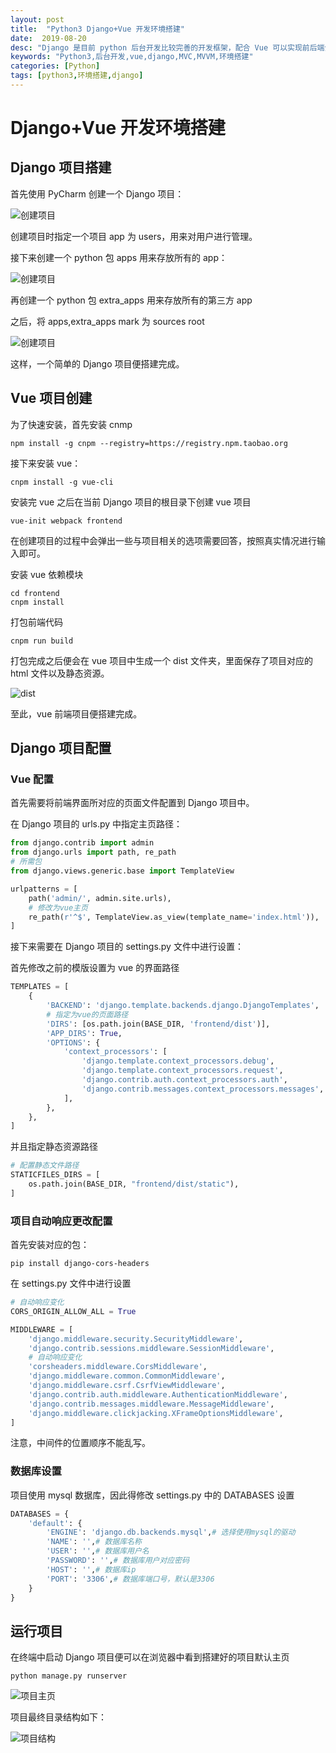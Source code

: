 ```yaml
---
layout: post
title:  "Python3 Django+Vue 开发环境搭建"
date:  2019-08-20
desc: "Django 是目前 python 后台开发比较完善的开发框架，配合 Vue 可以实现前后端分离的 web 项目"
keywords: "Python3,后台开发,vue,django,MVC,MVVM,环境搭建"
categories: [Python]
tags: [python3,环境搭建,django]
---
```

# Django+Vue 开发环境搭建

## Django 项目搭建

首先使用 PyCharm 创建一个 Django 项目：

![创建项目](/assets/images/2019/2019-08/1.png)

创建项目时指定一个项目 app 为 users，用来对用户进行管理。

接下来创建一个 python 包 apps 用来存放所有的 app：

![创建项目](/assets/images/2019/2019-08/2.png)

再创建一个 python 包 extra_apps 用来存放所有的第三方 app

之后，将 apps,extra_apps mark 为 sources root

![创建项目](/assets/images/2019/2019-08/3.png)

这样，一个简单的 Django 项目便搭建完成。

## Vue 项目创建

为了快速安装，首先安装 cnmp

```shell
npm install -g cnpm --registry=https://registry.npm.taobao.org
```

接下来安装 vue：

```shell
cnpm install -g vue-cli
```

安装完 vue 之后在当前 Django 项目的根目录下创建 vue 项目

```shell
vue-init webpack frontend
```

在创建项目的过程中会弹出一些与项目相关的选项需要回答，按照真实情况进行输入即可。

安装 vue 依赖模块

```shell
cd frontend
cnpm install
```

打包前端代码

```shell
cnpm run build
```

打包完成之后便会在 vue 项目中生成一个 dist 文件夹，里面保存了项目对应的 html 文件以及静态资源。

![dist](/assets/images/2019/2019-08/5.png)

至此，vue 前端项目便搭建完成。

## Django 项目配置

### Vue 配置

首先需要将前端界面所对应的页面文件配置到 Django 项目中。

在 Django 项目的 urls.py 中指定主页路径：

```python
from django.contrib import admin
from django.urls import path, re_path
# 所需包
from django.views.generic.base import TemplateView

urlpatterns = [
    path('admin/', admin.site.urls),
    # 修改为vue主页
    re_path(r'^$', TemplateView.as_view(template_name='index.html')),
]
```

接下来需要在 Django 项目的 settings.py 文件中进行设置：

首先修改之前的模版设置为 vue 的界面路径

```python
TEMPLATES = [
    {
        'BACKEND': 'django.template.backends.django.DjangoTemplates',
        # 指定为vue的页面路径
        'DIRS': [os.path.join(BASE_DIR, 'frontend/dist')],
        'APP_DIRS': True,
        'OPTIONS': {
            'context_processors': [
                'django.template.context_processors.debug',
                'django.template.context_processors.request',
                'django.contrib.auth.context_processors.auth',
                'django.contrib.messages.context_processors.messages',
            ],
        },
    },
]
```

并且指定静态资源路径

```py
# 配置静态文件路径
STATICFILES_DIRS = [
    os.path.join(BASE_DIR, "frontend/dist/static"),
]
```

### 项目自动响应更改配置

首先安装对应的包：

```shell
pip install django-cors-headers
```

在 settings.py 文件中进行设置

```py
# 自动响应变化
CORS_ORIGIN_ALLOW_ALL = True

MIDDLEWARE = [
    'django.middleware.security.SecurityMiddleware',
    'django.contrib.sessions.middleware.SessionMiddleware',
    # 自动响应变化
    'corsheaders.middleware.CorsMiddleware',
    'django.middleware.common.CommonMiddleware',
    'django.middleware.csrf.CsrfViewMiddleware',
    'django.contrib.auth.middleware.AuthenticationMiddleware',
    'django.contrib.messages.middleware.MessageMiddleware',
    'django.middleware.clickjacking.XFrameOptionsMiddleware',
]
```
注意，中间件的位置顺序不能乱写。

### 数据库设置

项目使用 mysql 数据库，因此得修改 settings.py 中的 DATABASES 设置

```py
DATABASES = {
    'default': {
        'ENGINE': 'django.db.backends.mysql',# 选择使用mysql的驱动
        'NAME': '',# 数据库名称
        'USER': '',# 数据库用户名
        'PASSWORD': '',# 数据库用户对应密码
        'HOST': '',# 数据库ip
        'PORT': '3306',# 数据库端口号，默认是3306
    }
}
```

## 运行项目

在终端中启动 Django 项目便可以在浏览器中看到搭建好的项目默认主页

```shell
python manage.py runserver
```
![项目主页](/assets/images/2019/2019-08/4.png)

项目最终目录结构如下：

![项目结构](/assets/images/2019/2019-08/6.png)